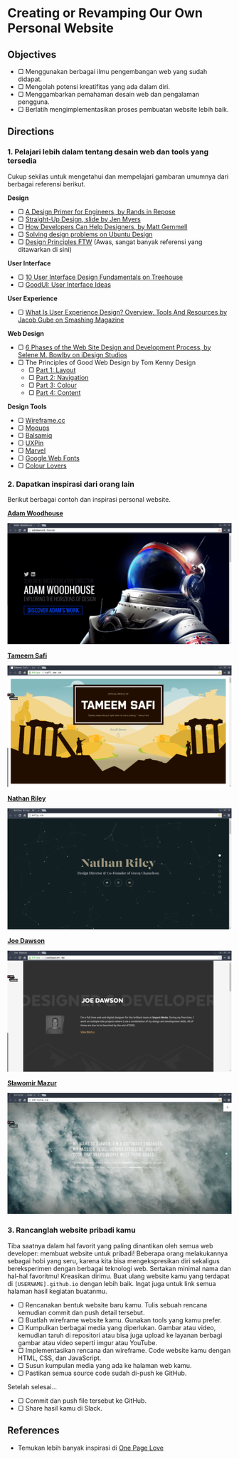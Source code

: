 # Creating or Revamping Our Own Personal Website

## Objectives

- ▢ Menggunakan berbagai ilmu pengembangan web yang sudah didapat.
- ▢ Mengolah potensi kreatifitas yang ada dalam diri.
- ▢ Menggambarkan pemahaman desain web dan pengalaman pengguna.
- ▢ Berlatih mengimplementasikan proses pembuatan website lebih baik.

## Directions

### 1. Pelajari lebih dalam tentang desain web dan tools yang tersedia

Cukup sekilas untuk mengetahui dan mempelajari gambaran umumnya dari berbagai referensi berikut.

**Design**

- ▢ [A Design Primer for Engineers, by Rands in Repose](http://randsinrepose.com/archives/a-design-primer-for-engineers)
- ▢ [Straight-Up Design, slide by Jen Myers](https://speakerdeck.com/jenmyers/straight-up-design)
- ▢ [How Developers Can Help Designers, by Matt Gemmell](http://mattgemmell.com/how-developers-can-help-designers)
- ▢ [Solving design problems on Ubuntu Design](http://design.canonical.com/2012/11/solving-design-problems)
- ▢ [Design Principles FTW](http://www.designprinciplesftw.com) (Awas, sangat banyak referensi yang ditawarkan di sini)

**User Interface**

- ▢ [10 User Interface Design Fundamentals on Treehouse](http://blog.teamtreehouse.com/10-user-interface-design-fundamentals)
- ▢ [GoodUI: User Interface Ideas](http://goodui.org)

**User Experience**

- ▢ [What Is User Experience Design? Overview, Tools And Resources by Jacob Gube on Smashing Magazine](https://www.smashingmagazine.com/2010/10/what-is-user-experience-design-overview-tools-and-resources)

**Web Design**

- ▢ [6 Phases of the Web Site Design and Development Process, by Selene M. Bowlby on iDesign Studios](http://www.idesignstudios.com/blog/web-design/phases-web-design-development-process)
- ▢ The Principles of Good Web Design by Tom Kenny Design
  - ▢ [Part 1: Layout](http://tomkenny.design/articles/the-principles-of-good-web-design-part-1-layout)
  - ▢ [Part 2: Navigation](http://tomkenny.design/articles/the-principles-of-good-web-design-part-2-navigation)
  - ▢ [Part 3: Colour](http://tomkenny.design/articles/the-principles-of-good-web-design-part-3-colour)
  - ▢ [Part 4: Content](http://tomkenny.design/articles/the-principles-of-good-web-design-part-4-content)

**Design Tools**

- ▢ [Wireframe.cc](https://wireframe.cc)
- ▢ [Moqups](https://moqups.com)
- ▢ [Balsamiq](https://balsamiq.com)
- ▢ [UXPin](https://www.uxpin.com)
- ▢ [Marvel](https://marvelapp.com)
- ▢ [Google Web Fonts](http://google.com/fonts)
- ▢ [Colour Lovers](http://colourlovers.com)

### 2. Dapatkan inspirasi dari orang lain

Berikut berbagai contoh dan inspirasi personal website.

**[Adam Woodhouse](http://adamwood.house)**

![](assets/adam-woodhouse.png)

**[Tameem Safi](https://safi.me.uk)**

![](assets/tameem-safi.png)

**[Nathan Riley](http://nrly.co)**

![](assets/nathan-riley.png)

**[Joe Dawson](http://joedawson.me)**

![](assets/joe-dawson.png)

**[Sławomir Mazur](http://stricte.io)**

![](assets/slawek.png)

### 3. Rancanglah website pribadi kamu

Tiba saatnya dalam hal favorit yang paling dinantikan oleh semua web developer: membuat website untuk pribadi! Beberapa orang melakukannya sebagai hobi yang seru, karena kita bisa mengekspresikan diri sekaligus bereksperimen dengan berbagai teknologi web. Sertakan minimal nama dan hal-hal favoritmu! Kreasikan dirimu. Buat ulang website kamu yang terdapat di `[USERNAME].github.io` dengan lebih baik. Ingat juga untuk link semua halaman hasil kegiatan buatanmu.

- ▢ Rencanakan bentuk website baru kamu. Tulis sebuah rencana kemudian commit dan push detail tersebut.
- ▢ Buatlah wireframe website kamu. Gunakan tools yang kamu prefer.
- ▢ Kumpulkan berbagai media yang diperlukan. Gambar atau video, kemudian taruh di repositori atau bisa juga upload ke layanan berbagi gambar atau video seperti imgur atau YouTube.
- ▢ Implementasikan rencana dan wireframe. Code website kamu dengan HTML, CSS, dan JavaScript.
- ▢ Susun kumpulan media yang ada ke halaman web kamu.
- ▢ Pastikan semua source code sudah di-push ke GitHub.

Setelah selesai...

- ▢ Commit dan push file tersebut ke GitHub.
- ▢ Share hasil kamu di Slack.

## References

- Temukan lebih banyak inspirasi di [One Page Love](https://onepagelove.com)
